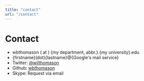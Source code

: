 ```yaml
---
title: "contact"
url: "/contact"
---
```


# Contact

* wbthomason ( at ) {my department, abbr.}.{my university}.edu
* {firstname}(dot){lastname}@{Google's mail service}
* Twitter: [@wilthomason](https://twitter.com/wilthomason)
* Github: [wbthomason](https://github.com/wbthomason)
* Skype: Request via email
